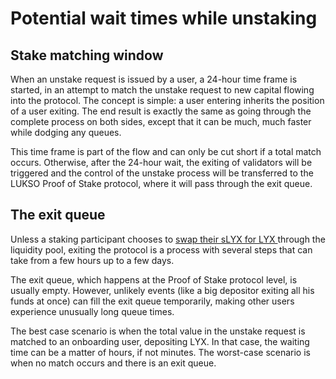 # Potential wait times while unstaking

## Stake matching window

When an unstake request is issued by a user, a 24-hour time frame is started, in an attempt to match the unstake request to new capital flowing into the protocol. The concept is simple: a user entering inherits the position of a user exiting. The end result is exactly the same as going through the complete process on both sides, except that it can be much, much faster while dodging any queues.

This time frame is part of the flow and can only be cut short if a total match occurs. Otherwise, after the 24-hour wait, the exiting of validators will be triggered and the control of the unstake process will be transferred to the LUKSO Proof of Stake protocol, where it will pass through the exit queue.

## The exit queue

Unless a staking participant chooses to [swap their sLYX for LYX ](../swapping/slyx-for-lyx-an-instant-alternative-to-exiting.md)through the liquidity pool, exiting the protocol is a process with several steps that can take from a few hours up to a few days.

The exit queue, which happens at the Proof of Stake protocol level, is usually empty. However, unlikely events (like a big depositor exiting all his funds at once) can fill the exit queue temporarily, making other users experience unusually long queue times.

The best case scenario is when the total value in the unstake request is matched to an onboarding user, depositing LYX. In that case, the waiting time can be a matter of hours, if not minutes. The worst-case scenario is when no match occurs and there is an exit queue.
